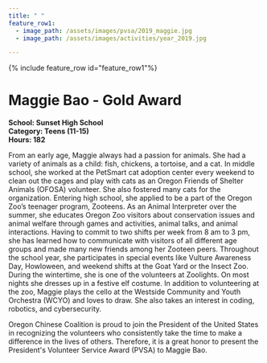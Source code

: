 ```yaml
---
title: " "
feature_row1:
  - image_path: /assets/images/pvsa/2019_maggie.jpg
  - image_path: /assets/images/activities/year_2019.jpg

---
```


{% include feature_row id="feature_row1"%}

# Maggie Bao - Gold Award

**School: Sunset High School**  
**Category: Teens (11-15)**  
**Hours: 182**  

From an early age, Maggie always had a passion for animals. She had a variety of animals as a child: fish, chickens, a tortoise, and a cat. In middle school, she worked at the PetSmart cat adoption center every weekend to clean out the cages and play with cats as an Oregon Friends of Shelter Animals (OFOSA) volunteer. She also fostered many cats for the organization. Entering high school, she applied to be a part of the Oregon Zoo’s teenager program, Zooteens. As an Animal Interpreter over the summer, she educates Oregon Zoo visitors about conservation issues and animal welfare through games and activities, animal talks, and animal interactions. Having to commit to two shifts per week from 8 am to 3 pm, she has learned how to communicate with visitors of all different age groups and made many new friends among her Zooteen peers. Throughout the school year, she participates in special events like Vulture Awareness Day, Howloween, and weekend shifts at the Goat Yard or the Insect Zoo. During the wintertime, she is one of the volunteers at Zoolights. On most nights she dresses up in a festive elf costume. In addition to volunteering at the zoo, Maggie plays the cello at the Westside Community and Youth Orchestra (WCYO) and loves to draw. She also takes an interest in coding, robotics, and cybersecurity.

Oregon Chinese Coalition is proud to join the President of the United States in recognizing the volunteers who consistently take the time to make a difference in the lives of others. Therefore, it is a great honor to present the President's Volunteer Service Award (PVSA) to Maggie Bao.
